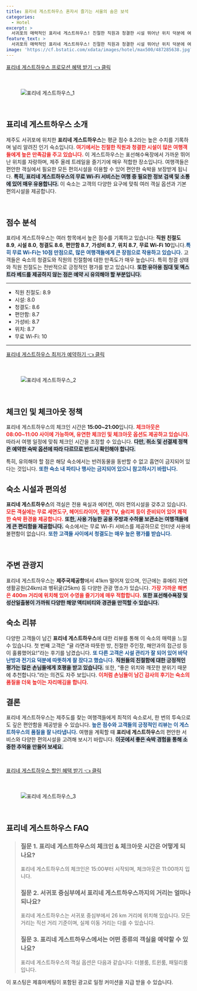 ```yaml
---
title: 표리네 게스트하우스 혼자서 즐기는 서울의 숨은 보석
categories:
  - Hotel
excerpt: >
  서귀포의 매력적인 표리네 게스트하우스! 친절한 직원과 청결한 시설 뛰어난 위치 덕분에 여행의 편안함을 더해줍니다. 무료 WiFi와 따뜻한 객실로 완벽한 휴식처를 경험해보세요!
feature_text: >
  서귀포의 매력적인 표리네 게스트하우스! 친절한 직원과 청결한 시설 뛰어난 위치 덕분에 여행의 편안함을 더해줍니다. 무료 WiFi와 따뜻한 객실로 완벽한 휴식처를 경험해보세요!
image: 'https://cf.bstatic.com/xdata/images/hotel/max500/487285638.jpg?k=d9f65709cde69e8c05bcdacf52e86740122ce0e0b22a6f2ca8e79508df1d4906&o=&hp=1'
---
```


<p><a class="modoo-button" href="https://tinyurl.com/29je6h9q" rel="nofollow noopener">표리네 게스트하우스 프로모션 혜택 받기 👈 클릭</a></p><br/>
<figure class="image"><img alt="표리네 게스트하우스_1" src="https://cf.bstatic.com/xdata/images/hotel/max1024x768/487285014.jpg?k=5aa31923ea75b22ac56aa2a3e0b057e817cf974e8374b98c9b783e73c42df568&amp;o=&amp;hp=1"/></figure><br/>

<h2 data-ke-size="size26" id="표리네_게스트하우스_소개">표리네 게스트하우스 소개</h2>
<p data-ke-size="size16">제주도 서귀포에 위치한 <b>표리네 게스트하우스</b>는 평균 점수 8.2라는 높은 수치를 기록하며 널리 알려진 인기 숙소입니다. <b><span style="color: #ee2323;">여기에서는 친절한 직원과 청결한 시설이 많은 여행객들에게 높은 만족감을 주고 있습니다.</span></b> 이 게스트하우스는 표선해수욕장에서 가까운 뛰어난 위치를 자랑하며, 제주 올레 트레일을 즐기기에 매우 적합한 장소입니다. 여행객들은 편안한 객실에서 필요한 모든 편의시설을 이용할 수 있어 편안한 숙박을 보장받게 됩니다. <b><span style="background-color: #21538527;">특히, 표리네 게스트하우스의 무료 Wi-Fi 서비스는 여행 중 필요한 정보 검색 및 소통에 있어 매우 유용합니다.</span></b> 이 숙소는 고객의 다양한 요구에 맞춰 여러 객실 옵션과 기본 편의시설을 제공합니다.</p>
<p data-ke-size="size16"> </p>
<h2 data-ke-size="size23" id="점수_분석">점수 분석</h2>
<p data-ke-size="size16">표리네 게스트하우스는 여러 항목에서 높은 점수를 기록하고 있습니다: <b>직원 친절도 8.9</b>, <b>시설 8.0</b>, <b>청결도 8.6</b>, <b>편안함 8.7</b>, <b>가성비 8.7</b>, <b>위치 8.7</b>, <b>무료 Wi-Fi 10</b>입니다.<b><span style="color: #1a5490;">특히 무료 Wi-Fi는 10점 만점으로, 많은 여행객들에게 큰 장점으로 작용하고 있습니다.</span></b> 고객들은 숙소의 청결도와 직원의 친절함에 대한 만족도가 매우 높습니다. 특히 청결 상태와 직원 친절도는 전반적으로 긍정적인 평가를 받고 있습니다. <b><span style="background-color: #21538527;">또한 유아용 침대 및 엑스트라 베드를 제공하지 않는 점은 예약 시 유의해야 할 부분입니다.</span></b></p>
<hr contenteditable="false" data-ke-style="style5" data-ke-type="horizontalRule"/>
<ul data-ke-list-type="disc" style="list-style-type: disc;">
<li>직원 친절도: 8.9</li>
<li>시설: 8.0</li>
<li>청결도: 8.6</li>
<li>편안함: 8.7</li>
<li>가성비: 8.7</li>
<li>위치: 8.7</li>
<li>무료 Wi-Fi: 10</li>
</ul>
<hr contenteditable="false" data-ke-style="style5" data-ke-type="horizontalRule"/>
<p><a class="modoo-button" href="https://tinyurl.com/29je6h9q" rel="nofollow noopener">표리네 게스트하우스 최저가 예약하기 👈 클릭</a></p><br/>
<figure class="image"><img alt="표리네 게스트하우스_2" src="https://cf.bstatic.com/xdata/images/hotel/max500/487285638.jpg?k=d9f65709cde69e8c05bcdacf52e86740122ce0e0b22a6f2ca8e79508df1d4906&amp;o=&amp;hp=1"/></figure><br/>
<h2 data-ke-size="size23" id="체크인_체크아웃_정책">체크인 및 체크아웃 정책</h2>
<p data-ke-size="size16">표리네 게스트하우스의 체크인 시간은 <b>15:00~21:00</b>입니다. <b><span style="color: #ee2323;">체크아웃은 08:00~11:00 사이에 가능하며, 유연한 체크인 및 체크아웃 옵션도 제공하고 있습니다.</span></b> 따라서 여행 일정에 맞춰 체크인 시간을 조정할 수 있습니다. <b><span style="background-color: #21538527;">다만, 취소 및 선결제 정책은 예약한 숙박 옵션에 따라 다르므로 반드시 확인해야 합니다.</span></b></p>
<p data-ke-size="size16">특히, 유의해야 할 점은 해당 숙소에서는 반려동물을 동반할 수 없고 흡연이 금지되어 있다는 것입니다. <b><span style="color: #1a5490;">또한 숙소 내 파티나 행사는 금지되어 있으니 참고하시기 바랍니다.</span></b></p>
<h2 data-ke-size="size23" id="숙소_시설과_편의성">숙소 시설과 편의성</h2>
<p data-ke-size="size16"><b>표리네 게스트하우스</b>의 객실은 전용 욕실과 에어컨, 여러 편의시설을 갖추고 있습니다. <b><span style="color: #ee2323;">모든 객실에는 무료 세면도구, 헤어드라이어, 평면 TV, 슬리퍼 등이 준비되어 있어 쾌적한 숙박 환경을 제공합니다.</span></b> <b><span style="background-color: #21538527;">또한, 사용 가능한 공용 주방과 수하물 보관소는 여행객들에게 큰 편리함을 제공합니다.</span></b> 숙소에서는 무료 Wi-Fi 서비스를 제공하므로 인터넷 사용에 불편함이 없습니다. <b><span style="color: #1a5490;">또한 고객들 사이에서 청결도는 매우 높은 평가를 받습니다.</span></b></p>
<p data-ke-size="size16"> </p>
<h2 data-ke-size="size23" id="주변_관광지">주변 관광지</h2>
<p data-ke-size="size16">표리네 게스트하우스는 <b>제주국제공항</b>에서 41km 떨어져 있으며, 인근에는 휴애리 자연생활공원(24km)과 벵뒤굴(25km) 등 다양한 관광 명소가 있습니다. <b><span style="color: #ee2323;">가장 가까운 해변은 400m 거리에 위치해 있어 수영을 즐기기에 매우 적합합니다.</span></b> <b><span style="background-color: #21538527;">또한 표선해수욕장 및 성산일출봉이 가까워 다양한 해양 액티비티와 경관을 만끽할 수 있습니다.</span></b></p>
<h2 data-ke-size="size26" id="숙소_리뷰">숙소 리뷰</h2>
<p data-ke-size="size16">다양한 고객들이 남긴 <b>표리네 게스트하우스</b>에 대한 리뷰를 통해 이 숙소의 매력을 느낄 수 있습니다. 첫 번째 고객은 “귤 라면과 따뜻한 방, 친절한 주인장, 해안과의 접근성 등이 훌륭했어요!”라는 후기를 남겼습니다. <b><span style="color: #1a5490;">또 다른 고객은 시설 관리가 잘 되어 있어 바닥 난방과 전기요 덕분에 따뜻하게 잘 잤다고 했습니다.</span></b> <b><span style="background-color: #21538527;">직원들의 친절함에 대한 긍정적인 평가는 많은 손님들에게 호평을 받고 있습니다.</span></b> 또한, “좋은 위치와 깨끗한 분위기 때문에 추천합니다.”라는 의견도 자주 보입니다. <b><span style="color: #ee2323;">이처럼 손님들이 남긴 감사의 후기는 숙소의 품질을 더욱 높이는 자리매김을 합니다.</span></b></p>
<h2 data-ke-size="size23" id="결론">결론</h2>
<p data-ke-size="size16">표리네 게스트하우스는 제주도를 찾는 여행객들에게 최적의 숙소로서, 한 번의 투숙으로도 깊은 편안함을 제공받을 수 있습니다. <b><span style="color: #1a5490;">높은 점수와 고객들의 긍정적인 리뷰는 이 게스트하우스의 품질을 잘 나타냅니다.</span></b> 여행을 계획할 때 <b>표리네 게스트하우스</b>의 편안한 서비스와 다양한 편의시설을 고려해 보시기 바랍니다. <b><span style="background-color: #21538527;">이곳에서 좋은 숙박 경험을 통해 소중한 추억을 만들어 보세요.</span></b></p>
<p data-ke-size="size16"> </p>

<p><a class="modoo-button" href="https://tinyurl.com/29je6h9q" rel="nofollow noopener">표리네 게스트하우스 할인 혜택 받기 👈 클릭</a></p><br>

<figure class="image"><img src="https://cf.bstatic.com/xdata/images/hotel/max500/487285040.jpg?k=242567aec03cea66957e6d7ab6ee047b6574cb437a8e52b22b28294aff091459&o=&hp=1" alt="표리네 게스트하우스_3"></figure><br>
<h2 id="표리네 게스트하우스_FAQ">표리네 게스트하우스 FAQ</h2>
<div itemscope="" itemtype="https://schema.org/FAQPage"> 
<blockquote> 
<div itemscope="" itemprop="mainEntity" itemtype="https://schema.org/Question"> 
<h3 id="질문_1" itemprop="name">질문 1. 표리네 게스트하우스의 체크인 & 체크아웃 시간은 어떻게 되나요?</h3> 
<div itemscope="" itemprop="acceptedAnswer" itemtype="https://schema.org/Answer"> 
<span itemprop="text"> 
<p>표리네 게스트하우스의 체크인은 15:00부터 시작되며, 체크아웃은 11:00까지 입니다.</p> 
</span> 
</div> 
</div> 

<div itemscope="" itemprop="mainEntity" itemtype="https://schema.org/Question"> 
<h3 id="질문_2" itemprop="name">질문 2. 서귀포 중심부에서 표리네 게스트하우스까지의 거리는 얼마나 되나요?</h3> 
<div itemscope="" itemprop="acceptedAnswer" itemtype="https://schema.org/Answer"> 
<span itemprop="text"> 
<p>표리네 게스트하우스는 서귀포 중심부에서 26 km 거리에 위치해 있습니다. 모든 거리는 직선 거리 기준이며, 실제 이동 거리는 다를 수 있습니다.</p> 
</span> 
</div> 
</div> 

<div itemscope="" itemprop="mainEntity" itemtype="https://schema.org/Question"> 
<h3 id="질문_3" itemprop="name">질문 3. 표리네 게스트하우스에서는 어떤 종류의 객실을 예약할 수 있나요?</h3> 
<div itemscope="" itemprop="acceptedAnswer" itemtype="https://schema.org/Answer"> 
<span itemprop="text"> 
<p>표리네 게스트하우스의 객실 옵션은 다음과 같습니다: 더블룸, 트윈룸, 패밀리룸입니다.</p> 
</span> 
</div> 
</div> 
</blockquote> 
</div><p>이 포스팅은 제휴마케팅이 포함된 광고로 일정 커미션을 지급 받을 수 있습니다.</p>

